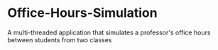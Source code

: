 # Office-Hours-Simulation
A multi-threaded application that simulates a professor's office hours between students from two classes
